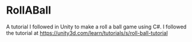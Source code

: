 # RollABall
A tutorial I followed in Unity to make a roll a ball game using C#. I followed the tutorial at https://unity3d.com/learn/tutorials/s/roll-ball-tutorial
